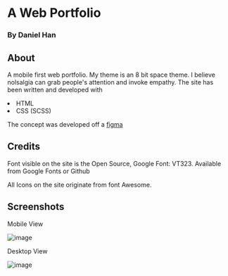 <h1> A Web Portfolio </h1>

<h3> By Daniel Han </h3>


<h2> About </h2>

A mobile first web portfolio. My theme is an 8 bit space theme. I believe nolsalgia can grab people's attention and invoke empathy. The site has been written and developed with

<li> HTML </li>
<li> CSS (SCSS) </li>

The concept was developed off a <a href="https://www.figma.com/file/PlT26wjDFjyL5AWDhJnHfp/Untitled?node-id=0%3A1">figma</a>

<h2> Credits </h2>

Font visible on the site is the Open Source, Google Font: VT323.
Available from Google Fonts or Github

All Icons on the site originate from font Awesome.

<h2> Screenshots </h2>

Mobile View

![image](https://user-images.githubusercontent.com/81019142/150870180-41341ab0-7056-4d67-88e8-d67ad4cb1d91.png)

Desktop View

![image](https://user-images.githubusercontent.com/81019142/150870391-be5dc933-ce32-4e33-8d2d-4c6934c0520c.png)


